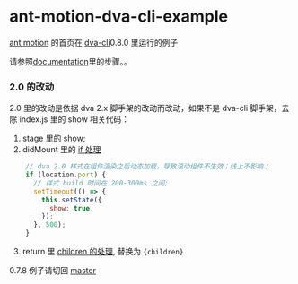 
# ant-motion-dva-cli-example

[ant motion](https://motion.ant.design/) 的首页在 [dva-cli](https://github.com/dvajs/dva-cli)0.8.0 里运行的例子

请参照[documentation](https://github.com/ant-motion/ant-motion-dva-cli-example/blob/2.0/src/routes/Home/documentation.md)里的步骤。。

### 2.0 的改动

2.0 里的改动是依据 dva 2.x 脚手架的改动而改动，如果不是 dva-cli 脚手架，去除 index.js 里的 show 相关代码：

1. stage 里的 [show](https://github.com/ant-motion/ant-motion-dva-cli-example/blob/2.0/src/routes/Home/index.jsx#L20);
2. didMount 里的 [if 处理](https://github.com/ant-motion/ant-motion-dva-cli-example/blob/2.0/src/routes/Home/index.jsx#L29-L37)
```jsx
    // dva 2.0 样式在组件渲染之后动态加载，导致滚动组件不生效；线上不影响；
    if (location.port) {
      // 样式 build 时间在 200-300ms 之间;
      setTimeout(() => {
        this.setState({
          show: true,
        });
      }, 500);
    }
```

3. return 里 [children 的处理](https://github.com/ant-motion/ant-motion-dva-cli-example/blob/2.0/src/routes/Home/index.jsx#L64), 替换为 `{children}`

0.7.8 例子请切回 [master](https://github.com/ant-motion/ant-motion-dva-cli-example/tree/master)

